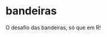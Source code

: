 
<!-- README.md is generated from README.Rmd. Please edit that file -->

bandeiras
=========

<!-- badges: start -->
<!-- badges: end -->

O desafio das bandeiras, só que em R!
